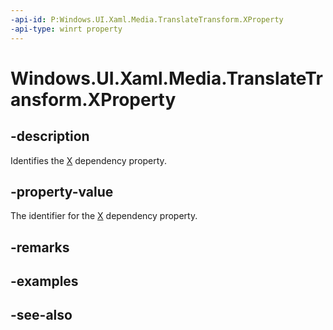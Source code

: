 ```yaml
---
-api-id: P:Windows.UI.Xaml.Media.TranslateTransform.XProperty
-api-type: winrt property
---
```


<!-- Property syntax
public Windows.UI.Xaml.DependencyProperty XProperty { get; }
-->

# Windows.UI.Xaml.Media.TranslateTransform.XProperty

## -description
Identifies the [X](translatetransform_x.md) dependency property.



## -property-value
The identifier for the [X](translatetransform_x.md) dependency property.

## -remarks

## -examples

## -see-also
